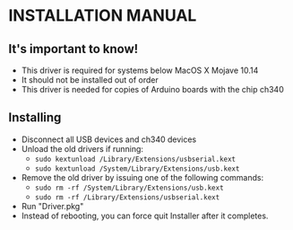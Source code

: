 # INSTALLATION MANUAL
## It's important to know!
- This driver is required for systems below MacOS X Mojave 10.14
- It should not be installed out of order
- This driver is needed for copies of Arduino boards with the chip ch340
## Installing
- Disconnect all USB devices and ch340 devices
- Unload the old drivers if running:
	* `sudo kextunload /Library/Extensions/usbserial.kext`
	* `sudo kextunload /System/Library/Extensions/usb.kext`
- Remove the old driver by issuing one of the following commands:
	* `sudo rm -rf /System/Library/Extensions/usb.kext`
	* `sudo rm -rf /Library/Extensions/usbserial.kext`
- Run "Driver.pkg"
- Instead of rebooting, you can force quit Installer after it completes.